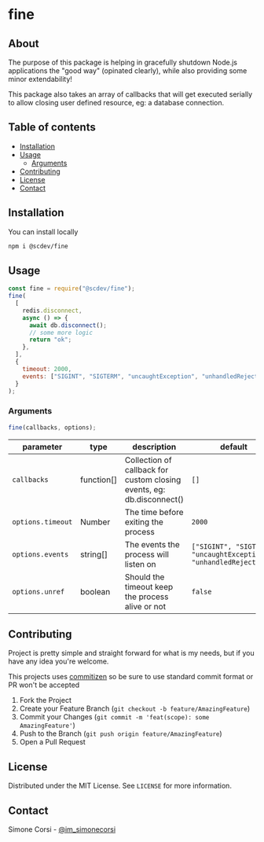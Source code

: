 # fine

<!-- PROJECT SHIELDS -->

<!-- ![tests](https://github.com/simonecorsi/fine/workflows/test/badge.svg) -->

## About

The purpose of this package is helping in gracefully shutdown Node.js applications the "good way" (opinated clearly), while also providing some minor extendability!

This package also takes an array of callbacks that will get executed serially to allow closing user defined resource, eg: a database connection.

## Table of contents

<!-- toc -->

- [Installation](#installation)
- [Usage](#usage)
  - [Arguments](#arguments)
- [Contributing](#contributing)
- [License](#license)
- [Contact](#contact)

<!-- tocstop -->

## Installation

You can install locally

```sh
npm i @scdev/fine
```

<!-- USAGE EXAMPLES -->

## Usage

```js
const fine = require("@scdev/fine");
fine(
  [
    redis.disconnect,
    async () => {
      await db.disconnect();
      // some more logic
      return "ok";
    },
  ],
  {
    timeout: 2000,
    events: ["SIGINT", "SIGTERM", "uncaughtException", "unhandledRejection"],
  }
);
```

### Arguments

```js
fine(callbacks, options);
```

| parameter         | type       | description                                                           | default                                                            |
| ----------------- | ---------- | --------------------------------------------------------------------- | ------------------------------------------------------------------ |
| `callbacks`       | function[] | Collection of callback for custom closing events, eg: db.disconnect() | `[]`                                                               |
| `options.timeout` | Number     | The time before exiting the process                                   | `2000`                                                             |
| `options.events`  | string[]   | The events the process will listen on                                 | `["SIGINT", "SIGTERM", "uncaughtException", "unhandledRejection"]` |
| `options.unref`   | boolean    | Should the timeout keep the process alive or not                      | `false`                                                            |

<!-- CONTRIBUTING -->

## Contributing

Project is pretty simple and straight forward for what is my needs, but if you have any idea you're welcome.

This projects uses [commitizen](https://github.com/commitizen/cz-cli) so be sure to use standard commit format or PR won't be accepted

1. Fork the Project
2. Create your Feature Branch (`git checkout -b feature/AmazingFeature`)
3. Commit your Changes (`git commit -m 'feat(scope): some AmazingFeature'`)
4. Push to the Branch (`git push origin feature/AmazingFeature`)
5. Open a Pull Request

<!-- LICENSE -->

## License

Distributed under the MIT License. See `LICENSE` for more information.

<!-- CONTACT -->

## Contact

Simone Corsi - [@im_simonecorsi](https://twitter.com/im_simonecorsi)
